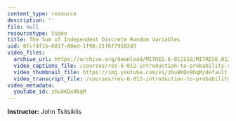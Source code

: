 ```yaml
---
content_type: resource
description: ''
file: null
resourcetype: Video
title: The Sum of Independent Discrete Random Variables
uid: 0fcf4f1b-6817-80ed-1f98-21f6f7910243
video_files:
  archive_url: https://archive.org/download/MITRES.6-012S18/MITRES6_012S18_L12-02_300k.mp4
  video_captions_file: /courses/res-6-012-introduction-to-probability-spring-2018/958973a17d0e59efa6e1a8390e449379_zbu8KQx9bqM.vtt
  video_thumbnail_file: https://img.youtube.com/vi/zbu8KQx9bqM/default.jpg
  video_transcript_file: /courses/res-6-012-introduction-to-probability-spring-2018/dbb9ffe6e92c616c567673307e1ba665_zbu8KQx9bqM.pdf
video_metadata:
  youtube_id: zbu8KQx9bqM
---
```


**Instructor:** John Tsitsiklis